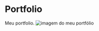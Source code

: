 # Portfolio
Meu portfolio.
<img src="https://media.discordapp.net/attachments/1068324942686457946/1265787174469636096/projeto.png?ex=66a2c7ab&is=66a1762b&hm=1efd71eb5c57b365a9db57667d4d6bac69aa585a3be28f6e12e1a18a63d4b08b&=&format=webp&quality=lossless&width=800&height=800" alt="imagem do meu portfólio">
